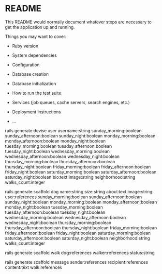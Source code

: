 # README

This README would normally document whatever steps are necessary to get the
application up and running.

Things you may want to cover:

* Ruby version

* System dependencies

* Configuration

* Database creation

* Database initialization

* How to run the test suite

* Services (job queues, cache servers, search engines, etc.)

* Deployment instructions

* ...

rails generate devise user username:string sunday_morning:boolean sunday_afternoon:boolean sunday_night:boolean monday_morning:boolean monday_afternoon:boolean monday_night:boolean tuesday_morning:boolean tuesday_afternoon:boolean tuesday_night:boolean wednesday_morning:boolean wednesday_afternoon:boolean wednesday_night:boolean thursday_morning:boolean thursday_afternoon:boolean thursday_night:boolean friday_morning:boolean friday_afternoon:boolean friday_night:boolean saturday_morning:boolean saturday_afternoon:boolean saturday_night:boolean bio:text image:string neighborhood:string walks_count:integer

rails generate scaffold dog name:string size:string about:text image:string user:references sunday_morning:boolean sunday_afternoon:boolean sunday_night:boolean monday_morning:boolean monday_afternoon:boolean monday_night:boolean tuesday_morning:boolean tuesday_afternoon:boolean tuesday_night:boolean wednesday_morning:boolean wednesday_afternoon:boolean wednesday_night:boolean thursday_morning:boolean thursday_afternoon:boolean thursday_night:boolean friday_morning:boolean friday_afternoon:boolean friday_night:boolean saturday_morning:boolean saturday_afternoon:boolean saturday_night:boolean neighborhood:string walks_count:integer

rails generate scaffold walk dog:references walker:references status:string

rails generate scaffold message sender:references recipient:references content:text walk:references
